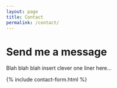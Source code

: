 ```yaml
---
layout: page
title: Contact
permalink: /contact/
---
```


# Send me a message

Blah blah blah insert clever one liner here...

{% include contact-form.html %}

